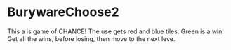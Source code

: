 # BurywareChoose2

This a is game of CHANCE!  The use gets red and blue tiles.  Green is a win!  Get all the wins, before losing, then move to the next leve.
